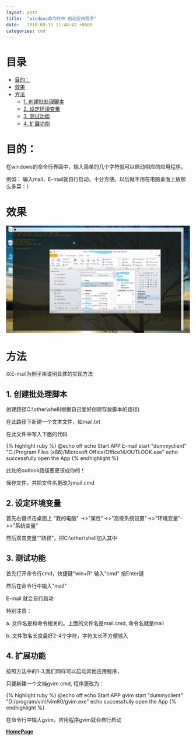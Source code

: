 ```yaml
---
layout: post
title:  "windows命令行中 启动应用程序"
date:   2018-09-15 11:48:42 +0800
categories: cmd
---
```

# 目录
<!-- vim-markdown-toc GFM -->

* [目的：](#目的)
* [效果](#效果)
* [方法](#方法)
	* [1. 创建批处理脚本](#1-创建批处理脚本)
	* [2. 设定环境变量](#2-设定环境变量)
	* [3. 测试功能](#3-测试功能)
	* [4. 扩展功能](#4-扩展功能)

<!-- vim-markdown-toc -->

# 目的：

在windows的命令行界面中，输入简单的几个字符就可以启动相应的应用程序。

例如： 输入mail，E-mail就自行启动，十分方便。以后就不用在电脑桌面上放那么多菜：）

# 效果

![mail](https://github.com/Robin163/robin163.github.io/blob/master/css/mail.jpg?raw=true "backgroud")

# 方法

以E-mail为例子来说明具体的实现方法

## 1. 创建批处理脚本

创建路径C:\other\shell(根据自己爱好创建存放脚本的路径)

在此路径下新建一个文本文件，如mail.txt

在此文件中写入下面的代码

{% highlight ruby %}
@echo off
echo Start APP E-mail
start "dummyclient" "C:/Program Files (x86)/Microsoft Office/Office14/OUTLOOK.exe"
echo successfully open the App
{% endhighlight %}

此处的outlook路径要更该成你的！

保存文件，并把文件名更改为mail.cmd

## 2. 设定环境变量

首先右键点击桌面上 "我的电脑" ->>"属性"->>"高级系统设置"->>"环境变量"->>"系统变量"

然后双击变量“”路径”，把C:\other\shell加入其中

## 3. 测试功能

首先打开命令行cmd，快捷键"win+R" 输入"cmd" 按Enter键

然后在命令行中输入"mail"

E-mail 就会自行启动

特别注意：

a. 文件名是和命令相关的。上面的文件名是mail.cmd, 命令名就是mail

b. 文件取名长度最好2-4个字符，字符太长不方便输入

## 4. 扩展功能

按照方法中的1-3,我们同样可以启动其他应用程序，

只要新建一个文档gvim.cmd, 程序更改为：

{% highlight ruby %}
@echo off
echo Start APP gvim
start "dummyclient" "D:/program/vim/vim80/gvim.exe"
echo successfully open the App
{% endhighlight %}

在命令行中输入gvim，应用程序gvim就会自行启动

[**HomePage**](https://robin163.github.io/)

